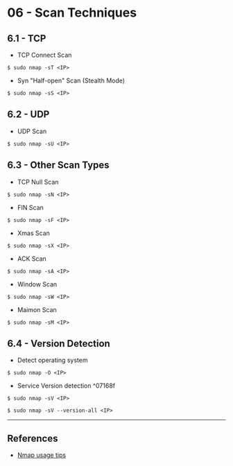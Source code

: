 # 06 - Scan Techniques

## 6.1 - TCP

- TCP Connect Scan

`$ sudo nmap -sT <IP>`

- Syn "Half-open" Scan (Stealth Mode)

`$ sudo nmap -sS <IP>`

## 6.2 - UDP

- UDP Scan

`$ sudo nmap -sU <IP>`

## 6.3 - Other Scan Types

- TCP Null Scan

`$ sudo nmap -sN <IP>`

- FIN Scan

`$ sudo nmap -sF <IP>`

- Xmas Scan

`$ sudo nmap -sX <IP>`

- ACK Scan

`$ sudo nmap -sA <IP>`

- Window Scan

`$ sudo nmap -sW <IP>`

- Maimon Scan

`$ sudo nmap -sM <IP>`

## 6.4 - Version Detection

- Detect operating system

`$ sudo nmap -O <IP>`

- Service Version detection ^07168f

`$ sudo nmap -sV <IP>`

`$ sudo nmap -sV --version-all <IP>`

---
## References

- [Nmap usage tips](https://miloserdov.org/?p=3639)